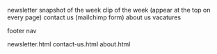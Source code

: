 newsletter
snapshot of the week
clip of the week (appear at the top on every page)
contact us (mailchimp form)
about us
vacatures

footer nav

newsletter.html
contact-us.html
about.html
